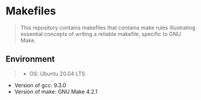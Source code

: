 # Makefiles
>  This repository contains makefiles that contains make rules illustrating essential concepts of writing a reliable makefile, specific to GNU Make.

## Environment
> - OS: Ubuntu 20.04 LTS
  - Version of gcc: 9.3.0
  - Version of make: GNU Make 4.2.1
